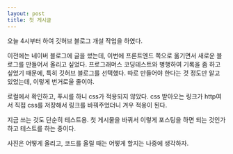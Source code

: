 ```yaml
---
layout: post
title: 첫 게시글
---
```


오늘 4시부터 하여 깃허브 블로그 개설 작업을 하였다.

이전에는 네이버 블로그에 글을 썼는데, 이번에 프론트엔드 쪽으로 옮기면서 새로운 블로그를 만들어서 올리고 싶었다. 프로그래머스 코딩테스트와 병행하여 기록을 좀 하고 싶었기 때문에, 특히 깃허브 블로그를 선택했다. 따로 만들어야 한다는 것 정도만 알고 있었는데, 이렇게 번거로울 줄이야.

로컬에서 확인하고, 푸시를 하니 css가 적용되지 않았다. css 받아오는 링크가 http여서 직접 css를 저장해서 링크를 바꿔주었더니 겨우 적용이 된다.

지금 쓰는 것도 단순히 테스트용. 첫 게시물을 바꿔서 이렇게 포스팅을 하면 되는 것인가 하고 테스트를 하는 중이다.

사진은 어떻게 올리고, 코드를 올릴 때는 어떻게 할지는 나중에 생각하자.
